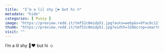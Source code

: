 ```yaml
---
title:  "I’m a lil shy 🙈❤️ but hi ☺️"
metadate: "hide"
categories: [ Pussy ]
image: "https://preview.redd.it/tmf52c0midp51.jpg?auto=webp&s=9fac8c12f32c5cad4c204fc20ed994f684d13c8d"
thumb: "https://preview.redd.it/tmf52c0midp51.jpg?width=320&crop=smart&auto=webp&s=f5173bd82816f89b75dbc017bc00639b6319a7b0"
visit: ""
---
```

I’m a lil shy 🙈❤️ but hi ☺️
